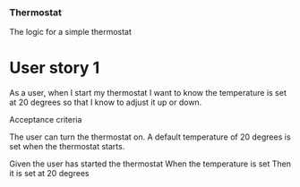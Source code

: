 ### Thermostat

The logic for a simple thermostat

# User story 1

As a user, when I start my thermostat
I want to know the temperature is set at 20 degrees
so that I know to adjust it up or down.

Acceptance criteria

The user can turn the thermostat on.
A default temperature of 20 degrees is set when the thermostat starts.

Given the user has started the thermostat
When the temperature is set
Then it is set at 20 degrees

